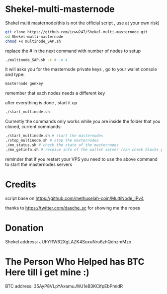 # Shekel-multi-masternode
Shekel multi masternode(this is not the official script , use at your own risk)

```bash
git clone https://github.com/jcww247/Shekel-multi-masternode.git
cd Shekel-multi-masternode
chmod +x multinode_SAP.sh
```
replace the # in the next command with number of nodes to setup
```bash
./multinode_SAP.sh -c # -n 4
```
it will asks you for the masternode private keys , go to your wallet console and type: 
```bash 
masternode genkey
``` 
remember that each nodes needs a different key

after everything is done , start it up 
```bash 
./start_multinode.sh
```

Currently the commands only works while you are inside the folder that you cloned, current commands:
```bash 
./start_multinode.sh # start the masternodes
./stop_multinode.sh # stop the masternodes
./mn_status.sh # check the state of the masternodes
./mn_getinfo.sh # receive info of the wallet server (can check blocks progress as well from here)
```

reminder that if you restart your VPS you need to use the above command to start the masternodes servers 
# Credits
script base on https://github.com/methuselah-coin/MultiNode_IPv4

thanks to https://twitter.com/dasche_sc for showing me the ropes

# Donation
Shekel address: JUhYffW62XgLAZK4SoxuNru6zhQdnzmMzo
# The Person Who Helped has BTC Here till i get mine :)
BTC  address: 35AyP8VLpYAxamuJWJ1eB3KCifpEbPmidR
